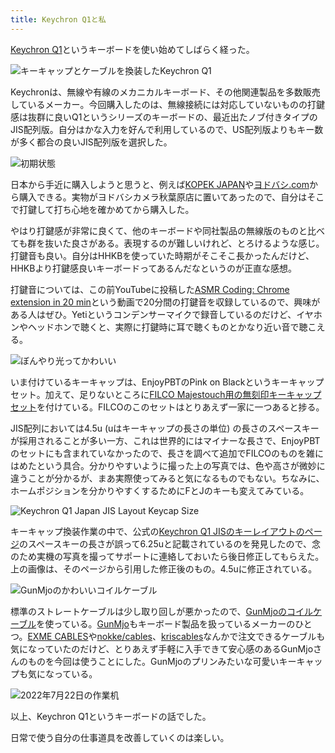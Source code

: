```yaml
---
title: Keychron Q1と私
---
```

[Keychron Q1](https://www.keychron.com/products/keychron-q1-qmk-custom-mechanical-keyboard-japan-jis-layout)というキーボードを使い始めてしばらく経った。

![](https://lh3.googleusercontent.com/docs/ADP-6oHt7b7dp6uzTPgCNDzZ9DVr0SCTOVIl2XOMWc1xCL5NG_iYnJQygauMfwLYHjPBZsRMPqtcR52LmZhiObiO_wCOHMv_KCrEnPDl3z7LU2QgSdHqVuN3IGUUNQsxbUTuzfTaL6Jaba-_QTag5WdZQbj6NMA-k1c_f5ilUvd3hBlMobKRNw3XxA-QcTeJN6ZK1OuJ9YVA6osvbisCn2ry8YrzOJ6r3iRwRf042pgSnC1lOup9UAnUm_aC-qvg2Vi6H54WX6aQeGH0DuBewBmdzYw-06INBRFunpKbXGWhKs5DQHEkPGrNmrXqPzNWbh9MPcQj_UYrAzal8JvZ3ZX8sY4b1FU5OUQv-3cBFvQEPNf2l5u59_pnWzZNpDM1coBsEEUy_glerCz37-rg9IN3w9zy3HPUkMAKZNPdtjEu12MFpmWdaL6rtZcfm6jaR-h5sRk1D3PFAp3ilbGcw60wxSg5Ekr4wdzpBg3Xq0JCKo70c8YYvm73P8I2fGhlzhOmPWkMHgmrGdyi0yE7v3Oo8T_ORX1PKYToCTn6Cb46CXXB2o7YpuOild2SimKqjjTLkzysZyVx9__lCL76rqigPgj-TMJ41qkFv0eoxXWd_AUa3mX41M2gwPL0jlMWX0aYubHYs8EQp1w5B-Fas4bSrbuJ6EUqeUK495GdYSfnb2NN3effk10nXLRT8luXh2yJpFPMp5hQUB5DaOKfIrGPilf3JvyCw8DivZrzNg9fZ1NSOr2YZWogW32dbVwNhyMdCokZ6ER_wWOAscjn3HifbQvv45lN6tVcj4XFqrEBPRGATFB-axTMzA7_5a7iiQEMAkDSfbpl3HhlUhqFSXE5eFMFZE9_2ZT4ArSYHvgOMYrHyYKbCCS_s-6zh3hQIcFKtU4x2w0JNacc9Pz692WKrzyr8r3_knS6vqxQBGPxyrdcG9YiuWmcS-mu43RvwM7WFFIUyib4a3abEF0KzjUK3OybVxozX31wdKaSQqhse50GYPXyYmdWNluoLqeSQZ9-S5RGIdCH4D7dbFfb5HDgJD4OLBWe-dHSJVw80EChdRje7cJ64QH-GaTrWW5dvvQnOqkPCAl2nDW-8MeSAQKTPcpaca7ZO5RuoBBaRMzB0lVzKq5_4wqHjvw3p3xwmKXys7bCrV83uB2bt1eF_VesQ0DsMq86241IUGq3ZEAqrU_gAag-trvLWSCBk7nKMKRGJFyp3PNwn8XdOYi6oQobfXQUH8UoFNfpIx6q5qBcdUyEYDBUYQ "キーキャップとケーブルを換装したKeychron Q1")

Keychronは、無線や有線のメカニカルキーボード、その他関連製品を多数販売しているメーカー。今回購入したのは、無線接続には対応していないものの打鍵感は抜群に良いQ1というシリーズのキーボードの、最近出たノブ付きタイプのJIS配列版。自分はかな入力を好んで利用しているので、US配列版よりもキー数が多く都合の良いJIS配列版を選択した。

![](https://lh3.googleusercontent.com/docs/ADP-6oFszDV9OCAxjilRZCbuJrTo3VYywmi69iDX-k_Voib7V-P5RjFAItA8AgSVQ_BKM3i_aNBzMMn8lFRHXb09VDfDmKWk4I7ZvJdcLBwq_SIFYI2N6wICuYpTAbdn8JCjxpTFs0Cn0KupeXacyALKEK8ifZ-F7babKP7f60ids1B7A8j2bBnm-U1V-AH2GpVOS4TYrz9kWi1DWC87Zd9aILZ8cjF1DXIJD-DWUqKE5o9MoFXEcj9bCmbVpCEZjnU8i-k_igqx9DihN4x0mVglxD0pebrNqXpNhsScjoCi2G1Tj5H-Yd-zlwrPTzFRVjB1DDTJFMQ7292FUkz3tcGtJ7hubeHkavZsCm06XGNapBavWdg1ByUfVsq3llFbZ1QyEGBBusQw5ZW6MUgSHpeznX73Berejyo5hRDtkpKfsU5br4mxmiELmHr7BIpSWZCl9C-NKAIPGr6NUo5bOxIrVUNeaaKwGCQw9pbCa1Qh1R0OShAWA25K3ambEhVdt4aYxkXZkbhK6T9OtKDT7jhEX39YoWiWMtHYdo03FBwgO5gZV2_hzVqMMknfYxEC4vq8TQ1bGFS2gAuf3i9y8Mwa7zY82XpL9MmyC0RqSXFK34J4eCFTKSKHGypbBAClB0zCgzAW--egxGxchGOcMh9hvKcYKCE-Ukyl-hPWN-uG3fnGwcVYjuQ73B-z4B7XU4Gn016ExBEiN_3IdetdPzdzOZGbgrJFEj1u7uaGVpMzc-7qy40UCHHQOR4d-zWAZxLklaGWApdReCCIdL81FcKeRpVk0XnKy1T225Lg_BmIhbhg2mzpWVLnENVY7uBmH0WC0LcEhRelDPriPc-l8mtvwkhulOjENzoGH3oYmIHkLiJhZ2vswS6NNdyDU_cjtn9IsuejHdhUg1tQXSbSAW-CRX0XgyTbY0A_Fceyhkp0MqZos-Ww4lPzxODuaWpGakBjdxzDzUxhtN4yJhirzOJ1ARITPbs73zaOxjgDWh1PEBDro94DvKHGfJEqnKg1dL_FM95CIyUqIeLSSy9LqdwNXHqsMFXX5R0yxvN4wJce3HvZG6fCtjTNDOGEKHI3LBqTVXg1EmWLXkKaIsIj1tIRatJEH9qR00DLRPf06FokHz2gs7wuEAimQTrO7eemPePTplVwd8FPSCseux9Hami_U5fKtWVJS8wLiwxM1w9OzfAT8npq3oRm-ntS99oX8Ow6K_yyUGtI6ujyelEeNm38L2zITIV8-Cl9Eiwo_r53csTzANKOQQ "初期状態")

日本から手近に購入しようと思うと、例えば[KOPEK JAPAN](https://superkopek.jp/products/keychron-q1knob-us?variant=42638615904496)や[ヨドバシ.com](https://www.yodobashi.com/product/100000001007077436/)から購入できる。実物がヨドバシカメラ秋葉原店に置いてあったので、自分はそこで打鍵して打ち心地を確かめてから購入した。

やはり打鍵感が非常に良くて、他のキーボードや同社製品の無線版のものと比べても群を抜いた良さがある。表現するのが難しいけれど、とろけるような感じ。打鍵音も良い。自分はHHKBを使っていた時期がそこそこ長かったんだけど、HHKBより打鍵感良いキーボードってあるんだなというのが正直な感想。

打鍵音については、この前YouTubeに投稿した[ASMR Coding: Chrome extension in 20 min](https://www.youtube.com/watch?v=B5wdRcv-zQA&t=531s)という動画で20分間の打鍵音を収録しているので、興味がある人はぜひ。Yetiというコンデンサーマイクで録音しているのだけど、イヤホンやヘッドホンで聴くと、実際に打鍵時に耳で聴くものとかなり近い音で聴こえる。

![](https://lh3.googleusercontent.com/docs/ADP-6oEsezBm022ph6OxZs4dcLEpzzvBT6kCJhfs9O7QrdKpfbfi6nKIycRmi5SyjBwaSxcawvyKbsiK5j4DKbZylBW_-qoJLCVD2zq6yQ57V_qWggFFh1Jhptr193iVaDtMwHrYBWKwG2UfoefPlTB9cRA_MejYOHbo2lY72xE5YxLEe5sXEGn389PB9-pmUmALHVPUPRFHgSbl6jamh7n5DxiZU0pwLrDvx6OzlbPcmWV51OixxryiRJoXVb8z-DUHp3f79ITGqhLyUnnj2rtiH4-_BV9YLJaMB3sUpbZziAlPd_B5bLQ7f1DmPFNpkC8XeqlX27BWNePlNzZ4Kv-y4EE8xrQBu4hhvbeGk_oy6rY6PPASbwCEf61b4kwQ1hEOV2-hI43fBhmusX8jhU17VGqBdg0KYa12RsKiJAb3zPbz1__kZV3okHjN7PNxKHPjZEvrEu8fVgKI--AJeB_c688BGnYU-46yJabq4ZdKNRZuvAWO7loMu7XjYx6q66Us4q4USA-VKW9eAfQlvFVTX1ozn5p2gpg-QtR43p8Md8XYzdnAHJpY1V9TDwA04VeFZiF0A7YJrT2Ut4JHApD6qpWe_-vQZDVcxiPkhUocLOlT2CSLS8ehH_sH9-OyCGhf3d5HtDV4lu-XUzIv01riufHa2Z_FNwHR5FIEbIRtsvcZtb9TDEswN59T1NiwbFqeZ0xr5_5iwiYliJeOYTaPkKAdu_XToISD8FglH45pNtBZVEsRYzsKQ-iLBikM8hZTv2IjrlxYTdmm6ZIl4nOwK2lktb7DMChNeo0IN6uKjO_Rk-X6gJ2iRG8Eg3jCP3UJo27y1mPf4V8-JgZ0BLXUHXqxp0qUnIb5ddSZ1k4kQEZrx95V-6fnGgA8i9Loqijq4tMKAnoHe0rf3PXJVYkggJ6ZY9tq5YXNjfxRyPZHf05yC7yF7VC9eizQmXwmWbnoMRtAv9k1O6EYm5R17X9yb3MhXDPj1qgYGFSaL_j5_2EvHZ5ZBIXmUFwfapDmI_2wLRWZ3DQFWZSs0DmZK9SkiYDKHQEYEUwCpyFjTMtXWJXPtJTMVkOuhzS_8TjDrUP3x_6Vf3jxHleclHgN9cPG3-zJx4Fugy0_ajhNJBxNhMKsCfLA-TqQG6QjFQQAAU8FE0_wtHp3_shFFo4uPZ6qp1U8Bov8EbXyNsA5_nFyfkPCE_RuvXb70dSZC2Fi9silpzIsTKm4a4M64pvLI5lpDPHZxusXCr6wGyoXm3PSVTjXCMCE4g "ぼんやり光ってかわいい")

いま付けているキーキャップは、EnjoyPBTのPink on Blackというキーキャップセット。加えて、足りないところに[FILCO Majestouch用の無刻印キーキャップセット](https://www.amazon.co.jp/dp/B00R1BZ60K)を付けている。FILCOのこのセットはとりあえず一家に一つあると捗る。

JIS配列においては4.5u (uはキーキャップの長さの単位) の長さのスペースキーが採用されることが多い一方、これは世界的にはマイナーな長さで、EnjoyPBTのセットにも含まれていなかったので、長さを調べて追加でFILCOのものを雑にはめたという具合。分かりやすいように撮った上の写真では、色や高さが微妙に違うことが分かるが、まあ実際使ってみると気になるものでもない。ちなみに、ホームポジションを分かりやすくするためにFとJのキーも変えてみている。

![](https://lh3.googleusercontent.com/docs/ADP-6oFK9-o4HFWbG4FZq7gw1gWzxVGHRTyyibFEpskzs6z60Pol73IbFrqvwwOTrHyMuO0nohJSVEuekxmRgkJC3ptXMqG3X2iSOfo_e-ul6pYjYVp-h2tp7ez-SeP61sz8b_ZQLQ9fLYsrwO3op10gTwSqLk98GDcEjYZBwD7rq2rAhpZyq0nCEI8Fq5FutCFK6IduNTPzc_Ws5E_0yddTX9Ptfift_jOlI-vdETzHjSE8Atjyrj1162ZTZFIRWat48Oac3-d3cobT8VEcfYaRBA_36ZNCyt7Lapd-6Z3BAZNP0L5JbDkvzNzBmNmde4UFlvx_ZJOT-bS9h78Hlj4odHZ9CDjXA649pg2WrD-DRafH2IThNOI_dyyi79Z3BQ3GIwZZQagN5vlvSLh4wNYAUMfYe7KCZOlihlQ7c-fstY2gnkKVRMbIRZJT4OtoCsprJ4hu1reFcj390A25RVto1CGpzt7_3jV9KoQFN9R8JVFpqjr1UNYMIYfiCPiHFnpXTwONaPhmT4LDi37RI6BUr2dFuh-zejsCz9AqimdMeYQkbMCSNGq2kfaeXTg-F6QmeyvFoESop2_pG_rCOuKG7sEimsB8trzGVqpTujMcpETtWIG98wvofnsGd5YF5ag8ZOBb9TixfRv40YAuQNVOT6YC2PRkiixLbyrt5mZxdBjqCy4Mz_FFW2mbNermFxYX4gIr5zTrAO3jKaO2Wj8ar8wq-iW9xadIDQ4gNpT85dDEb2nOtJzeOcMpH22KkMkrZpBRSzY_gsPHxP7kqB2YhGAAW4uW57xrchFKEdsL7Xy_RCuZjbhGSrjZMBRYbRxvV09n1LsgCwkszuFCfFzVFRCTDGxWmCC9Q9AYXW9iylDFlILSLXFrSQQbzcDChNnOnid1dhyDep4dG9mt6A4oLxwL1QEN0aVDnAcS1k1naKowzEHDTYAk8jqjDjl7cc-Iq_4pFDONN8rfQlgc8IkE8Sk7eJ2aUS3jeCHitXqJ2KuvTRqn-aKGZ9Y3ylVOnXF0wqSqOvoglbnWrloy0KrXkrGs-WPaglw2jrEynuH0Q3UBJGXXLxccN80CpSd4-2JceV6YRmtLpTbqZSnjBqVXe9EfKlVDoCTN30s7zn6polm_ixs92vTBy5vZIimTIPKs4WhQ33hMHi9S3SAcVImuDH8hBdUcOwPK4vFQVSnz468xYtDEeCI_GVoWG7HnCVN66iah3gkPeedUX78ERvrYJ3e4kEkMHjLx6xXcYv2MHY09jQrdUQ "Keychron Q1 Japan JIS Layout Keycap Size")

キーキャップ換装作業の中で、公式の[Keychron Q1 JISのキーレイアウトのページ](https://www.keychron.com/pages/keychron-q1-japan-jis-layout-keycap-size)のスペースキーの長さが誤って6.25uと記載されているのを発見したので、念のため実機の写真を撮ってサポートに連絡しておいたら後日修正してもらえた。上の画像は、そのページから引用した修正後のもの。4.5uに修正されている。

![](https://lh3.googleusercontent.com/docs/ADP-6oHy_bTDflFjrlCdhwdnlZ2cgsy1Gq15U6AXvckiYya5MQUyadjGRSKmp1VsqF2zYAas51D-eNg1FZD0mcr3gzbmGCD4_hvbw1ws88Nvs3UjZN_WIZwU0ASvWAMTBSt_LrdkKwT0xPGCRWtYF-QXtcVI6bkmtFS9MYKzuBh-DwagGOfDz26XoYAgszGVzPlEHVSZHK0A6DOsTDBO0WMmNGjO1x8IzFlXdMp_qoGcDTbLdhqWXbrwQ367rGDZp9RIys_fTozx7yp0WpyLRU4UWkkTCSw6XIeFnS29O5Xpk6kVDCOEPuDsa3NSGIz-GbSicOqkvJyLrzWJ7Y0LqSMON1sfp7yD9owE2xa3ArLJbwNSgV-cN9NZsjm8ktHyjBc39YFFGDzZgzMkVxyp0PyJyn4UIyubp_CYvGcGOKK-V0U5f9CUviDMcsR7Q2KyFH3rh4IT6YLIIrrZ5Y30N_kxTgu0nUF4n9c4ptVjwPNnX82zpSUjZO23JDwdTA6B9acIFGwmGjPrKgVTDoKjC2fk5U6MMyCijVTk4I8gFQfQRnNHK9UJkI8i6WdHSH5s_dkgWARtT0oQHH8ep80-FsSdXclzTPY7A9DXsgNkxLKIxsPIlzpf_Di3NwshLBYQ9ljUUiLiKzht2GFOmvZXW-_jW960FKCphHH5gm3o9tV__7AKP1njiOnkOqMkalZnymCuZ-ViGxBSEuTrql1d0yP9rZ2tqxa4pmQduM4DddkrKvtMuXQORUZLkO9xyF8s95lmU7VmLKApqwOGZwSx5As9H6LaQk2EnMec7vilAKr8_OCrEA1O1z98Zj2kAlLmLdeiCpcd1sM1GQOu7JMnosb1ZZSXRJi7Eg8q61M8uZv01StNjvyfWSfXehb88kx_zprEp5ehbpuG-6MWeKO7gtyBEa37dUuqS11vXiXlrL006Dt1M92WpYKANEgqUuA51d__oPf4XMxFHyRbEqv88Jba2x-zp3e6s7Fn7yADSGQQg4F2V-MXO9q4bicypsPBdR1smb9zYFlAfdmxzFadNXZE0eRnVSZCo5lvW5u2RqVdbrYB81YM0EzqMuF45OzvuTCDN7o4pPjrhW748FMawdjJCArovE-D_exXZPt8Me0QKpItabRTUt1z0ul2j8ANUtvdxwDlygGO8H3hYOlGZ8SpCBH01hxyrMDYnmPtLA7Idx-hgo3O54iez9wx6BjgyYZymni5Zsw6xa6HCLNP5rr6cpNxNUUmSQRxA8391oqTtuQpDyDqdQ "GunMjoのかわいいコイルケーブル")

標準のストレートケーブルは少し取り回しが悪かったので、[GunMjoのコイルケーブル](https://www.amazon.co.jp/dp/B09F5T7LTQ)を使っている。[GunMjo](https://www.gunmjo.com/)もキーボード製品を扱っているメーカーのひとつ。[EXME CABLES](https://exmecables.com/)や[nokke/cables](https://www.nokke-labora.com/)、[kriscables](https://kriscables.com/)なんかで注文できるケーブルも気になっていたのだけど、とりあえず手軽に入手できて安心感のあるGunMjoさんのものを今回は使うことにした。GunMjoのプリンみたいな可愛いキーキャップも気になっている。

![](https://lh3.googleusercontent.com/docs/ADP-6oHhlc2bWvwNFSDAYdkBdwl16oVN7Fpi4B0WiL3LxWV3zDrxLZGjELDz8Wuim65TnpxJ4OzYeL324Kstspn0_4vsp-CKYlvUO9wtp6BmZPrUUPOoRFmAYX39j_vfhwZj1c0h9xm3ATb4ftKoAoF4BygUsAr1hwUX9kBYHjygEO78fWm5OWU4e3hOV0Llx8or3CKJbDt3V1Ei36iaa3km1SKwa0vmZ30PAUDE5zlkqK4yHtj9bNfJbgjPEQTE-jYA0fD-IjuypbFKFnFYzTSiX7EpVMTi6ayTQyIgpgl3WitDKMBPDyt09OArHX4mj6BnEpRs7VCRpbIcZWiNBWaLRk6qgHca2K9EX-1eYu-mt_l5auhvhyap8JTUzs78YohM53pLMIrIWLwEu19k5TWReN8gcHwtVBeowe89n67FdcyVVp5bTqEQ4emKhjPDv2HslnfLxT7nJin59-FdJ0D096xwTY7_Sivoah7ffFK2b9jk2QFQvseBmt3T7R9ONMqxwjluAQnSKwSZQH0ZKNc5yI9EL9c7Dw20pAJoOtH7rbw159f_uaKWgF5H3xVsRCihGCa2LpRjXT1CKgnPnkNnkuTWmSaEJKKi2WazY2KQELcqgDY-FV_BwOiNyN-VH0I9Qqd1Kl1aRepaEOlAr5MLQ5tHwL_trCRXwi59WuTuA3SUvbseFLy2VzTsYJb5m5tHEKBZrHPwFzOwjUQLbB58L-sJ3W83pC3oOXNkSFdo7U5te_SOWGcRKGo1YM3m2smYAW1azyA7UZYuguzb3ECEL0E_bGgrp1wg_Q13ux19PRC-06ynzUR8lwKshmq-LuiGQioTlXD5luoYwVGQvhabaEcQGW8k3P7_ghrW351R9g2V_ht7E61UG0Xv5giCGE9ai03FP39rYsfoW8Pds6M44N2zrkL7oc-zIJUSON5mhjHfLgtMBxpyZ_istBHGjZGF81JqsgVhCd1PZgQvE9UxcE-nPE3NJWq7Y5dHXqEVocgfcWnAwHzJffjgwQ5pZ3A8jzHgo4Wma3Ykj8_qs-kuy4qbtLZ4lw1gPfpOudQ9bCYelTAg3MF9Phrw63QTgJsLfDVraGe5wMfwjf-3hLv0ezTTAhk8gCWPEhPDQfbvlfwjDyv6q5oNn9UdkrsAi9LGnfNUmcO1LdI9a2Oo-C7_4GQvfm-JBGGmoVaRc0YXN8417h2qYOal9fMKgH6u3FPwLmO7m-nvpzhPL5_L_BfQH6DOA0WYAlJKIrs7GSIEB23UOINBHw "2022年7月22日の作業机")

以上、Keychron Q1というキーボードの話でした。

日常で使う自分の仕事道具を改善していくのは楽しい。
